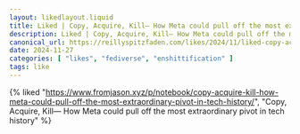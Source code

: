 ```yaml
---
layout: likedlayout.liquid
title: Liked | Copy, Acquire, Kill— How Meta could pull off the most extraordinary pivot in tech history
description: Liked | Copy, Acquire, Kill— How Meta could pull off the most extraordinary pivot in tech history
canonical_url: https://reillyspitzfaden.com/likes/2024/11/liked-copy-acquire-kill/
date: 2024-11-27
categories: [ "likes", "fediverse", "enshittification" ]
tags: like
---
```


{% liked "https://www.fromjason.xyz/p/notebook/copy-acquire-kill-how-meta-could-pull-off-the-most-extraordinary-pivot-in-tech-history/", "Copy, Acquire, Kill— How Meta could pull off the most extraordinary pivot in tech history" %}


